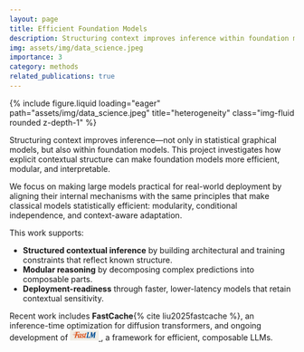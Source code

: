 ```yaml
---
layout: page
title: Efficient Foundation Models
description: Structuring context improves inference within foundation models, just as it does in classical statistical models.
img: assets/img/data_science.jpeg
importance: 3
category: methods
related_publications: true
---
```


{% include figure.liquid loading="eager" path="assets/img/data_science.jpeg" title="heterogeneity" class="img-fluid rounded z-depth-1" %}

Structuring context improves inference—not only in statistical graphical models, but also within foundation models. This project investigates how explicit contextual structure can make foundation models more efficient, modular, and interpretable.

We focus on making large models practical for real-world deployment by aligning their internal mechanisms with the same principles that make classical models statistically efficient: modularity, conditional independence, and context-aware adaptation.

This work supports:
- **Structured contextual inference** by building architectural and training constraints that reflect known structure.
- **Modular reasoning** by decomposing complex predictions into composable parts.
- **Deployment-readiness** through faster, lower-latency models that retain contextual sensitivity.

Recent work includes **FastCache**{% cite liu2025fastcache %}, an inference-time optimization for diffusion transformers, and ongoing development of <a href="http://fastlm.ai">
    <img src="/assets/img/fastlm_logo.png" alt="FastLM" width="10%"/>
  </a>, a framework for efficient, composable LLMs.

<br /><br />
